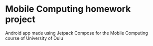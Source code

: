 # Mobile Computing homework project
Android app made using Jetpack Compose for the Mobile Computing course of University of Oulu
